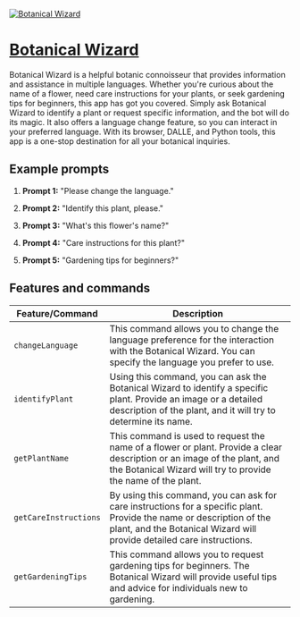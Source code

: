 [![Botanical Wizard](https://files.oaiusercontent.com/file-n2KNwwSjzFDMvDFCO3okYpRh?se=2123-10-16T17%3A55%3A10Z&sp=r&sv=2021-08-06&sr=b&rscc=max-age%3D31536000%2C%20immutable&rscd=attachment%3B%20filename%3D334d8472-8276-45eb-bd1c-2eb8a5c337f9.png&sig=v3smd1RJhzTxD1uHV%2Bd/gvq0rjwMZ1qb55wamttvqA0%3D)](https://chat.openai.com/g/g-KhVnamPBD-botanical-wizard)

# [Botanical Wizard](https://chat.openai.com/g/g-KhVnamPBD-botanical-wizard)

Botanical Wizard is a helpful botanic connoisseur that provides information and assistance in multiple languages. Whether you're curious about the name of a flower, need care instructions for your plants, or seek gardening tips for beginners, this app has got you covered. Simply ask Botanical Wizard to identify a plant or request specific information, and the bot will do its magic. It also offers a language change feature, so you can interact in your preferred language. With its browser, DALLE, and Python tools, this app is a one-stop destination for all your botanical inquiries.

## Example prompts

1. **Prompt 1:** "Please change the language."

2. **Prompt 2:** "Identify this plant, please."

3. **Prompt 3:** "What's this flower's name?"

4. **Prompt 4:** "Care instructions for this plant?"

5. **Prompt 5:** "Gardening tips for beginners?"


## Features and commands

| Feature/Command | Description |
| --- | --- |
| `changeLanguage` | This command allows you to change the language preference for the interaction with the Botanical Wizard. You can specify the language you prefer to use. |
| `identifyPlant` | Using this command, you can ask the Botanical Wizard to identify a specific plant. Provide an image or a detailed description of the plant, and it will try to determine its name. |
| `getPlantName` | This command is used to request the name of a flower or plant. Provide a clear description or an image of the plant, and the Botanical Wizard will try to provide the name of the plant. |
| `getCareInstructions` | By using this command, you can ask for care instructions for a specific plant. Provide the name or description of the plant, and the Botanical Wizard will provide detailed care instructions. |
| `getGardeningTips` | This command allows you to request gardening tips for beginners. The Botanical Wizard will provide useful tips and advice for individuals new to gardening. |